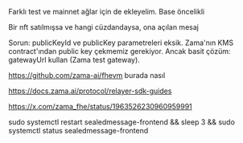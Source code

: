  

Farklı test ve mainnet ağlar için de ekleyelim. Base öncelikli
 
Bir nft satılmışsa ve hangi cüzdandaysa, ona açılan mesaj

Sorun: publicKeyId ve publicKey parametreleri eksik. Zama'nın KMS contract'ından public key çekmemiz gerekiyor. Ancak basit çözüm: gatewayUrl kullan (Zama test gateway).

https://github.com/zama-ai/fhevm 
 burada  nasıl

https://docs.zama.ai/protocol/relayer-sdk-guides

 https://x.com/zama_fhe/status/1963526230960959991  

 sudo systemctl restart sealedmessage-frontend && sleep 3 && sudo systemctl status sealedmessage-frontend